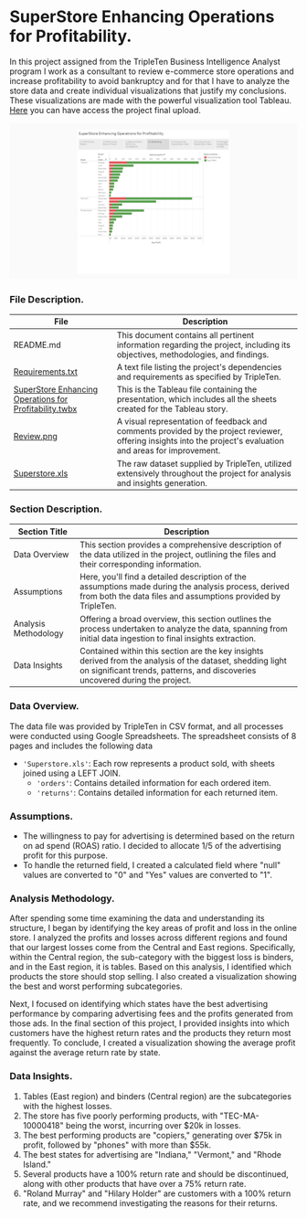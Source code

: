 # SuperStore Enhancing Operations for Profitability.

In this project assigned from the TripleTen Business Intelligence Analyst program I work as a consultant to review e-commerce store operations and increase 
profitability to avoid bankruptcy and for that I have to analyze the store data and create individual visualizations that justify my conclusions. These 
visualizations are made with the powerful visualization tool Tableau. [Here](https://public.tableau.com/app/profile/sebastian.rolin.guerra/viz/Project-SavingSuperStore-/Project-SavingSuperStore-#1) 
you can have access the project final upload.

[<img src="https://github.com/SebastianRolin/Portfolio/blob/main/Extra%20Resources/SuperStore%20Enhancing%20Operations%20for%20Profitability.png">](https://public.tableau.com/app/profile/sebastian.rolin.guerra/viz/Project-SavingSuperStore-/Project-SavingSuperStore-#1)


### File Description.

| File | Description |
| ----------- |----------- |
| README.md  | This document contains all pertinent information regarding the project, including its objectives, methodologies, and findings. |
| [Requirements.txt](https://github.com/SebastianRolin/Portfolio/blob/main/SuperStore%20Enhancing%20Operations%20for%20Profitability/Requirements.txt) | A text file listing the project's dependencies and requirements as specified by TripleTen. |
| [SuperStore Enhancing Operations for Profitability.twbx](https://github.com/SebastianRolin/Portfolio/blob/main/SuperStore%20Enhancing%20Operations%20for%20Profitability/SuperStore%20Enhancing%20Operations%20for%20Profitability.twbx) | This is the Tableau file containing the presentation, which includes all the sheets created for the Tableau story.|
| [Review.png](https://github.com/SebastianRolin/Portfolio/blob/main/SuperStore%20Enhancing%20Operations%20for%20Profitability/Review.png) | A visual representation of feedback and comments provided by the project reviewer, offering insights into the project's evaluation and areas for improvement.  |
| [Superstore.xls](https://github.com/SebastianRolin/Portfolio/blob/main/SuperStore%20Enhancing%20Operations%20for%20Profitability/Superstore.xls) | The raw dataset supplied by TripleTen, utilized extensively throughout the project for analysis and insights generation. |

### Section Description.

| Section Title | Description |
| ----------- |----------- |
| Data Overview | This section provides a comprehensive description of the data utilized in the project, outlining the files and their corresponding information. |
| Assumptions | Here, you'll find a detailed description of the assumptions made during the analysis process, derived from both the data files and assumptions provided by TripleTen. |
| Analysis Methodology | Offering a broad overview, this section outlines the process undertaken to analyze the data, spanning from initial data ingestion to final insights extraction. |
| Data Insights | Contained within this section are the key insights derived from the analysis of the dataset, shedding light on significant trends, patterns, and discoveries uncovered during the project. |

### Data Overview.
The data file was provided by TripleTen in CSV format, and all processes were conducted using Google Spreadsheets. 
The spreadsheet consists of 8 pages and includes the following data

- `'Superstore.xls'`: Each row represents a product sold, with sheets joined using a LEFT JOIN.
    - `'orders'`: Contains detailed information for each ordered item.
    - `'returns'`: Contains detailed information for each returned item.


### Assumptions.
- The willingness to pay for advertising is determined based on the return on ad spend (ROAS) ratio. I decided to allocate 1/5 of the advertising profit
for this purpose. 
- To handle the returned field, I created a calculated field where "null" values are converted to "0" and "Yes" values are converted to "1".


### Analysis Methodology.
After spending some time examining the data and understanding its structure, I began by identifying the key areas of profit and loss in the online store. I analyzed 
the profits and losses across different regions and found that our largest losses come from the Central and East regions. Specifically, within the Central region, 
the sub-category with the biggest loss is binders, and in the East region, it is tables. Based on this analysis, I identified which products the store should stop 
selling. I also created a visualization showing the best and worst performing subcategories.

Next, I focused on identifying which states have the best advertising performance by comparing advertising fees and the profits generated from those ads. In the 
final section of this project, I provided insights into which customers have the highest return rates and the products they return most frequently. To conclude, 
I created a visualization showing the average profit against the average return rate by state. 


### Data Insights.
1. Tables (East region) and binders (Central region) are the subcategories with the highest losses.
2. The store has five poorly performing products, with "TEC-MA-10000418" being the worst, incurring over $20k in losses.
3. The best performing products are "copiers," generating over $75k in profit, followed by "phones" with more than $55k.
4. The best states for advertising are "Indiana," "Vermont," and "Rhode Island."
5. Several products have a 100% return rate and should be discontinued, along with other products that have over a 75% return rate.
6. "Roland Murray" and "Hilary Holder" are customers with a 100% return rate, and we recommend investigating the reasons for their returns.
